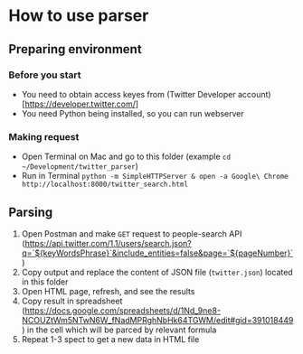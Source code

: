 # How to use parser

## Preparing environment

### Before you start

- You need to obtain access keyes from (Twitter Developer account)[https://developer.twitter.com/]
- You need Python being installed, so you can run webserver

### Making request

- Open Terminal on Mac and go to this folder (example `cd ~/Development/twitter_parser`)
- Run in Terminal `python -m SimpleHTTPServer & open -a Google\ Chrome http://localhost:8000/twitter_search.html`

## Parsing

1. Open Postman and make `GET` request to people-search API (https://api.twitter.com/1.1/users/search.json?q=`${keyWordsPhrase}`&include_entities=false&page=`${pageNumber}`)
2. Copy output and replace the content of JSON file (`twitter.json`) located in this folder
3. Open HTML page, refresh, and see the results
4. Copy result in spreadsheet (https://docs.google.com/spreadsheets/d/1Nd_9ne8-NCOUZtWm5NTwN6W_fNadMPRghNbHk64TGWM/edit#gid=391018449) in the cell which will be parced by relevant formula
4. Repeat 1-3 spect to get a new data in HTML file